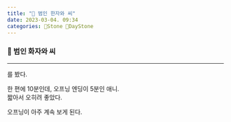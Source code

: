 ```yaml
---
title: "🌱 범인 한자와 씨"
date: 2023-03-04. 09:34
categories: 🗿Stone 🌱DayStone
---
```


### 🗿 범인 화자와 씨

---

를 봤다.  

한 편에 10분인데, 오프닝 엔딩이 5분인 애니.  
짧아서 오히려 좋았다.  

오프닝이 아주 계속 보게 된다.  
